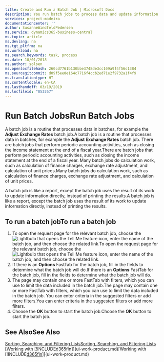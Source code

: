 ```yaml
---
title: Create and Run a Batch Job | Microsoft Docs
description: You run batch jobs to process data and update information, for example, to do periodic accounting activities, or to do calculations.
services: project-madeira
documentationcenter: ''
author: SusanneWindfeldPedersen
ms.service: dynamics365-business-central
ms.topic: article
ms.devlang: na
ms.tgt_pltfrm: na
ms.workload: na
ms.search.keywords: task, process
ms.date: 10/01/2018
ms.author: solsen
ms.openlocfilehash: 260cd7761b130bbe3748de3cc109a9f4f56c1384
ms.sourcegitcommit: d09f5ee0e164c7716f4ccb2ed71e2f9732a1f4f9
ms.translationtype: HT
ms.contentlocale: en-CA
ms.lasthandoff: 03/19/2019
ms.locfileid: "853267"
---
```

# <a name="run-batch-jobs"></a><span data-ttu-id="fef02-103">Run Batch Jobs</span><span class="sxs-lookup"><span data-stu-id="fef02-103">Run Batch Jobs</span></span>
<span data-ttu-id="fef02-104">A batch job is a routine that processes data in batches, for example the **Adjust Exchange Rates** batch job.</span><span class="sxs-lookup"><span data-stu-id="fef02-104">A batch job is a routine that processes data in batches, for example the **Adjust Exchange Rates** batch job.</span></span> <span data-ttu-id="fef02-105">There are batch jobs that perform periodic accounting activities, such as closing the income statement at the end of a fiscal year.</span><span class="sxs-lookup"><span data-stu-id="fef02-105">There are batch jobs that perform periodic accounting activities, such as closing the income statement at the end of a fiscal year.</span></span> <span data-ttu-id="fef02-106">Many batch jobs do calculation work, such as calculation of finance charges, exchange rate adjustment, and calculation of unit prices.</span><span class="sxs-lookup"><span data-stu-id="fef02-106">Many batch jobs do calculation work, such as calculation of finance charges, exchange rate adjustment, and calculation of unit prices.</span></span>

<span data-ttu-id="fef02-107">A batch job is like a report, except the batch job uses the result of its work to update information directly, instead of printing the results.</span><span class="sxs-lookup"><span data-stu-id="fef02-107">A batch job is like a report, except the batch job uses the result of its work to update information directly, instead of printing the results.</span></span>

## <a name="to-run-a-batch-job"></a><span data-ttu-id="fef02-108">To run a batch job</span><span class="sxs-lookup"><span data-stu-id="fef02-108">To run a batch job</span></span>
1. <span data-ttu-id="fef02-109">To open the request page for the relevant batch job, choose the ![Lightbulb that opens the Tell Me feature](media/ui-search/search_small.png "Tell me what you want to do") icon, enter the name of the batch job, and then choose the related link.</span><span class="sxs-lookup"><span data-stu-id="fef02-109">To open the request page for the relevant batch job, choose the ![Lightbulb that opens the Tell Me feature](media/ui-search/search_small.png "Tell me what you want to do") icon, enter the name of the batch job, and then choose the related link.</span></span>
2. <span data-ttu-id="fef02-110">If there is an **Options** FastTab for the batch job, fill in the fields to determine what the batch job will do.</span><span class="sxs-lookup"><span data-stu-id="fef02-110">If there is an **Options** FastTab for the batch job, fill in the fields to determine what the batch job will do.</span></span>
3. <span data-ttu-id="fef02-111">The page may contain one or more FastTab with filters, which you can use to limit the data included in the batch job.</span><span class="sxs-lookup"><span data-stu-id="fef02-111">The page may contain one or more FastTab with filters, which you can use to limit the data included in the batch job.</span></span> <span data-ttu-id="fef02-112">You can enter criteria in the suggested filters or add more filters.</span><span class="sxs-lookup"><span data-stu-id="fef02-112">You can enter criteria in the suggested filters or add more filters.</span></span>
4. <span data-ttu-id="fef02-113">Choose the **OK** button to start the batch job.</span><span class="sxs-lookup"><span data-stu-id="fef02-113">Choose the **OK** button to start the batch job.</span></span>

## <a name="see-also"></a><span data-ttu-id="fef02-114">See Also</span><span class="sxs-lookup"><span data-stu-id="fef02-114">See Also</span></span>
[<span data-ttu-id="fef02-115">Sorting, Searching, and Filtering Lists</span><span class="sxs-lookup"><span data-stu-id="fef02-115">Sorting, Searching, and Filtering Lists</span></span>](ui-enter-criteria-filters.md)  
<span data-ttu-id="fef02-116">[Working with [!INCLUDE[d365fin](includes/d365fin_md.md)]](ui-work-product.md)</span><span class="sxs-lookup"><span data-stu-id="fef02-116">[Working with [!INCLUDE[d365fin](includes/d365fin_md.md)]](ui-work-product.md)</span></span>
